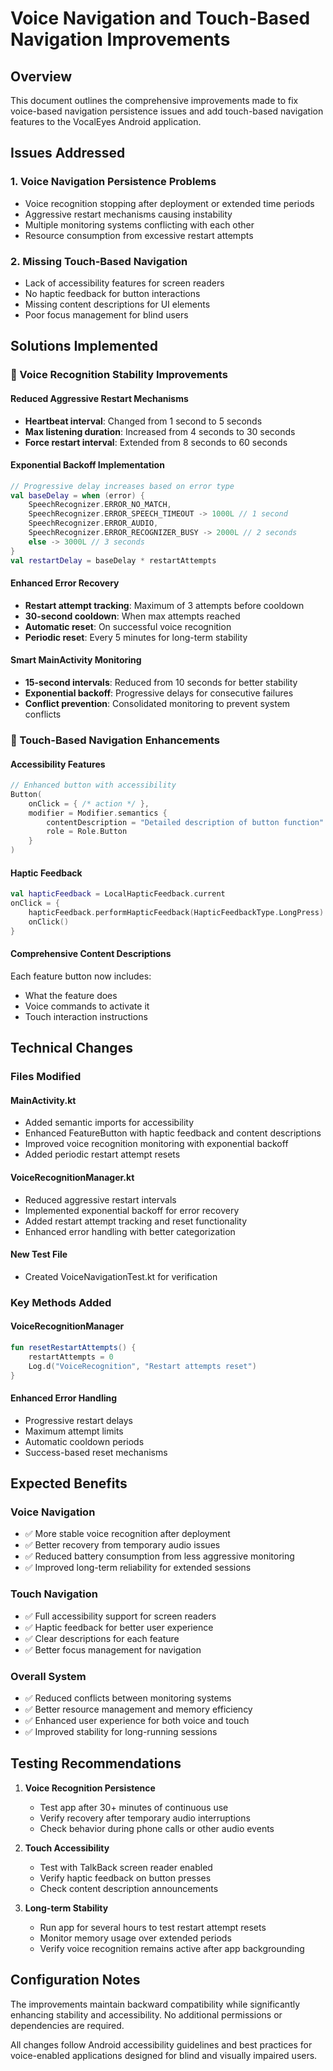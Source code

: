# Voice Navigation and Touch-Based Navigation Improvements

## Overview
This document outlines the comprehensive improvements made to fix voice-based navigation persistence issues and add touch-based navigation features to the VocalEyes Android application.

## Issues Addressed

### 1. Voice Navigation Persistence Problems
- Voice recognition stopping after deployment or extended time periods
- Aggressive restart mechanisms causing instability
- Multiple monitoring systems conflicting with each other
- Resource consumption from excessive restart attempts

### 2. Missing Touch-Based Navigation
- Lack of accessibility features for screen readers
- No haptic feedback for button interactions
- Missing content descriptions for UI elements
- Poor focus management for blind users

## Solutions Implemented

### 🎤 Voice Recognition Stability Improvements

#### Reduced Aggressive Restart Mechanisms
- **Heartbeat interval**: Changed from 1 second to 5 seconds
- **Max listening duration**: Increased from 4 seconds to 30 seconds  
- **Force restart interval**: Extended from 8 seconds to 60 seconds

#### Exponential Backoff Implementation
```kotlin
// Progressive delay increases based on error type
val baseDelay = when (error) {
    SpeechRecognizer.ERROR_NO_MATCH,
    SpeechRecognizer.ERROR_SPEECH_TIMEOUT -> 1000L // 1 second
    SpeechRecognizer.ERROR_AUDIO,
    SpeechRecognizer.ERROR_RECOGNIZER_BUSY -> 2000L // 2 seconds
    else -> 3000L // 3 seconds
}
val restartDelay = baseDelay * restartAttempts
```

#### Enhanced Error Recovery
- **Restart attempt tracking**: Maximum of 3 attempts before cooldown
- **30-second cooldown**: When max attempts reached
- **Automatic reset**: On successful voice recognition
- **Periodic reset**: Every 5 minutes for long-term stability

#### Smart MainActivity Monitoring
- **15-second intervals**: Reduced from 10 seconds for better stability
- **Exponential backoff**: Progressive delays for consecutive failures
- **Conflict prevention**: Consolidated monitoring to prevent system conflicts

### 📱 Touch-Based Navigation Enhancements

#### Accessibility Features
```kotlin
// Enhanced button with accessibility
Button(
    onClick = { /* action */ },
    modifier = Modifier.semantics {
        contentDescription = "Detailed description of button function"
        role = Role.Button
    }
)
```

#### Haptic Feedback
```kotlin
val hapticFeedback = LocalHapticFeedback.current
onClick = {
    hapticFeedback.performHapticFeedback(HapticFeedbackType.LongPress)
    onClick()
}
```

#### Comprehensive Content Descriptions
Each feature button now includes:
- What the feature does
- Voice commands to activate it
- Touch interaction instructions

## Technical Changes

### Files Modified

#### MainActivity.kt
- Added semantic imports for accessibility
- Enhanced FeatureButton with haptic feedback and content descriptions
- Improved voice recognition monitoring with exponential backoff
- Added periodic restart attempt resets

#### VoiceRecognitionManager.kt
- Reduced aggressive restart intervals
- Implemented exponential backoff for error recovery
- Added restart attempt tracking and reset functionality
- Enhanced error handling with better categorization

#### New Test File
- Created VoiceNavigationTest.kt for verification

### Key Methods Added

#### VoiceRecognitionManager
```kotlin
fun resetRestartAttempts() {
    restartAttempts = 0
    Log.d("VoiceRecognition", "Restart attempts reset")
}
```

#### Enhanced Error Handling
- Progressive restart delays
- Maximum attempt limits
- Automatic cooldown periods
- Success-based reset mechanisms

## Expected Benefits

### Voice Navigation
- ✅ More stable voice recognition after deployment
- ✅ Better recovery from temporary audio issues  
- ✅ Reduced battery consumption from less aggressive monitoring
- ✅ Improved long-term reliability for extended sessions

### Touch Navigation
- ✅ Full accessibility support for screen readers
- ✅ Haptic feedback for better user experience
- ✅ Clear descriptions for each feature
- ✅ Better focus management for navigation

### Overall System
- ✅ Reduced conflicts between monitoring systems
- ✅ Better resource management and memory efficiency
- ✅ Enhanced user experience for both voice and touch
- ✅ Improved stability for long-running sessions

## Testing Recommendations

1. **Voice Recognition Persistence**
   - Test app after 30+ minutes of continuous use
   - Verify recovery after temporary audio interruptions
   - Check behavior during phone calls or other audio events

2. **Touch Accessibility**
   - Test with TalkBack screen reader enabled
   - Verify haptic feedback on button presses
   - Check content description announcements

3. **Long-term Stability**
   - Run app for several hours to test restart attempt resets
   - Monitor memory usage over extended periods
   - Verify voice recognition remains active after app backgrounding

## Configuration Notes

The improvements maintain backward compatibility while significantly enhancing stability and accessibility. No additional permissions or dependencies are required.

All changes follow Android accessibility guidelines and best practices for voice-enabled applications designed for blind and visually impaired users.
